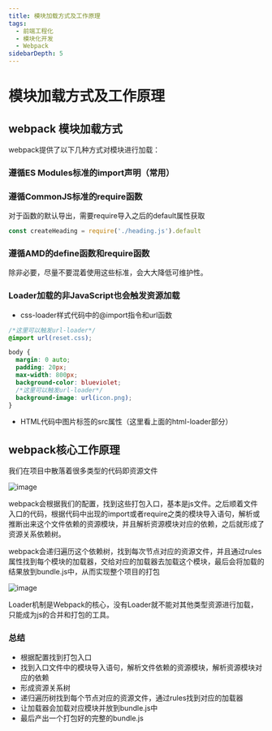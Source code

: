 ```yaml
---
title: 模块加载方式及工作原理
tags:
  - 前端工程化
  - 模块化开发
  - Webpack
sidebarDepth: 5
---
```

# 模块加载方式及工作原理
## webpack 模块加载方式
webpack提供了以下几种方式对模块进行加载：
### 遵循ES Modules标准的import声明（常用）
### 遵循CommonJS标准的require函数
对于函数的默认导出，需要require导入之后的default属性获取
```js
const createHeading = require('./heading.js').default
```
### 遵循AMD的define函数和require函数

除非必要，尽量不要混着使用这些标准，会大大降低可维护性。

### Loader加载的非JavaScript也会触发资源加载
- css-loader样式代码中的@import指令和url函数

```css
/*这里可以触发url-loader*/
@import url(reset.css);

body {
  margin: 0 auto;
  padding: 20px;
  max-width: 800px;
  background-color: blueviolet;
  /*这里可以触发url-loader*/
  background-image: url(icon.png);
}
```

- HTML代码中图片标签的src属性（这里看上面的html-loader部分）

## webpack核心工作原理
我们在项目中散落着很多类型的代码即资源文件

![image](/assets/images/program/modules/webpack44.png)

webpack会根据我们的配置，找到这些打包入口，基本是js文件。之后顺着文件入口的代码，根据代码中出现的import或者require之类的模块导入语句，解析或推断出来这个文件依赖的资源模块，并且解析资源模块对应的依赖，之后就形成了资源关系依赖树。

webpack会递归遍历这个依赖树，找到每次节点对应的资源文件，并且通过rules属性找到每个模块的加载器，交给对应的加载器去加载这个模块，最后会将加载的结果放到bundle.js中，从而实现整个项目的打包

![image](/assets/images/program/modules/webpack45.png)

Loader机制是Webpack的核心，没有Loader就不能对其他类型资源进行加载，只能成为js的合并和打包的工具。

### 总结
- 根据配置找到打包入口
- 找到入口文件中的模块导入语句，解析文件依赖的资源模块，解析资源模块对应的依赖
- 形成资源关系树
- 递归遍历树找到每个节点对应的资源文件，通过rules找到对应的加载器
- 让加载器会加载对应模块并放到bundle.js中
- 最后产出一个打包好的完整的bundle.js
